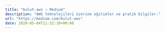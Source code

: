 ```yaml
---
title: "bulut-aws – Medium"
description: "AWS teknolojileri üzerine eğitimler ve pratik bilgiler."
url: "https://medium.com/bulut-aws"
date: 2020-05-04T11:32:39+00:00
---
```

